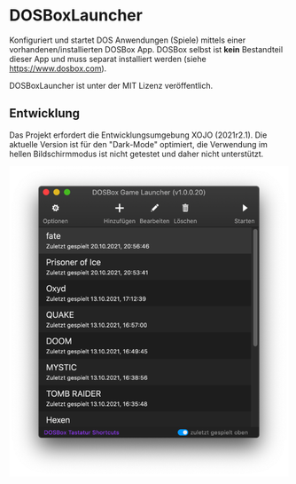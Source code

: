 # DOSBoxLauncher

Konfiguriert und startet DOS Anwendungen (Spiele) mittels einer vorhandenen/installierten DOSBox App.
DOSBox selbst ist **kein** Bestandteil dieser App und muss separat installiert werden (siehe https://www.dosbox.com).

DOSBoxLauncher ist unter der MIT Lizenz veröffentlich.

## Entwicklung
Das Projekt erfordert die Entwicklungsumgebung XOJO (2021r2.1). Die aktuelle Version ist für den "Dark-Mode" optimiert, die Verwendung im hellen Bildschirmmodus ist nicht getestet und daher nicht unterstützt. 

![DOSBoxLauncher Screenshot](/ScreenShots/DOSBoxLauncher.png)
